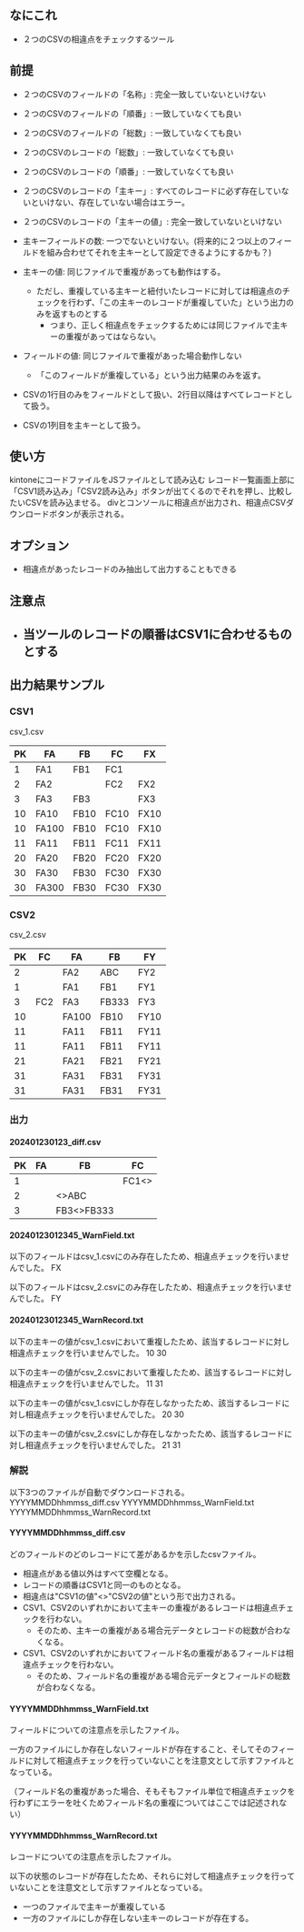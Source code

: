 ## なにこれ
- ２つのCSVの相違点をチェックするツール

## 前提
- ２つのCSVのフィールドの「名称」: 完全一致していないといけない
- ２つのCSVのフィールドの「順番」: 一致していなくても良い
- ２つのCSVのフィールドの「総数」: 一致していなくても良い 
- ２つのCSVのレコードの「総数」: 一致していなくても良い 
- ２つのCSVのレコードの「順番」: 一致していなくても良い
- ２つのCSVのレコードの「主キー」: すべてのレコードに必ず存在していないといけない、存在していない場合はエラー。
- ２つのCSVのレコードの「主キーの値」: 完全一致していないといけない

- 主キーフィールドの数: 一つでないといけない。(将来的に２つ以上のフィールドを組み合わせてそれを主キーとして設定できるようにするかも？)
- 主キーの値: 同じファイルで重複があっても動作はする。
	- ただし、重複している主キーと紐付いたレコードに対しては相違点のチェックを行わず、「この主キーのレコードが重複していた」という出力のみを返すものとする
		- つまり、正しく相違点をチェックするためには同じファイルで主キーの重複があってはならない。
- フィールドの値: 同じファイルで重複があった場合動作しない
	- 「このフィールドが重複している」という出力結果のみを返す。

- CSVの1行目のみをフィールドとして扱い、2行目以降はすべてレコードとして扱う。
- CSVの1列目を主キーとして扱う。
## 使い方
kintoneにコードファイルをJSファイルとして読み込む
レコード一覧画面上部に「CSV1読み込み」「CSV2読み込み」ボタンが出てくるのでそれを押し、比較したいCSVを読み込ませる。
divとコンソールに相違点が出力され、相違点CSVダウンロードボタンが表示される。

## オプション
- 相違点があったレコードのみ抽出して出力することもできる

## 注意点
- 当ツールのレコードの順番はCSV1に合わせるものとする
	- 

## 出力結果サンプル
### CSV1
csv_1.csv

| PK  | FA    | FB   | FC   | FX   |
| --- | ----- | ---- | ---- | ---- |
| 1   | FA1   | FB1  | FC1  |      |
| 2   | FA2   |      | FC2  | FX2  |
| 3   | FA3   | FB3  |      | FX3  |
| 10  | FA10  | FB10 | FC10 | FX10 |
| 10  | FA100 | FB10 | FC10 | FX10 |
| 11  | FA11  | FB11 | FC11 | FX11 |
| 20  | FA20  | FB20 | FC20 | FX20 |
| 30  | FA30  | FB30 | FC30 | FX30 |
| 30  | FA300 | FB30 | FC30 | FX30 |

### CSV2
csv_2.csv

| PK  | FC  | FA    | FB    | FY   |
| --- | --- | ----- | ----- | ---- |
| 2   |     | FA2   | ABC   | FY2  |
| 1   |     | FA1   | FB1   | FY1  |
| 3   | FC2 | FA3   | FB333 | FY3  |
| 10  |     | FA100 | FB10  | FY10 |
| 11  |     | FA11  | FB11  | FY11 |
| 11  |     | FA11  | FB11  | FY11 |
| 21  |     | FA21  | FB21  | FY21 |
| 31  |     | FA31  | FB31  | FY31 |
| 31  |     | FA31  | FB31  | FY31 |

### 出力 
#### 202401230123_diff.csv

| PK  | FA  | FB         | FC    |
| --- | --- | ---------- | ----- |
| 1   |     |            | FC1<> |
| 2   |     | <>ABC      |       |
| 3   |     | FB3<>FB333 |       |

#### 20240123012345_WarnField.txt
以下のフィールドはcsv_1.csvにのみ存在したため、相違点チェックを行いませんでした。
FX 

以下のフィールドはcsv_2.csvにのみ存在したため、相違点チェックを行いませんでした。
FY

#### 20240123012345_WarnRecord.txt 
以下の主キーの値がcsv_1.csvにおいて重複したため、該当するレコードに対し相違点チェックを行いませんでした。
10
30

以下の主キーの値がcsv_2.csvにおいて重複したため、該当するレコードに対し相違点チェックを行いませんでした。
11
31

以下の主キーの値がcsv_1.csvにしか存在しなかったため、該当するレコードに対し相違点チェックを行いませんでした。
20
30

以下の主キーの値がcsv_2.csvにしか存在しなかったため、該当するレコードに対し相違点チェックを行いませんでした。
21
31

### 解説
以下3つのファイルが自動でダウンロードされる。
YYYYMMDDhhmmss_diff.csv 
YYYYMMDDhhmmss_WarnField.txt 
YYYYMMDDhhmmss_WarnRecord.txt

#### YYYYMMDDhhmmss_diff.csv 
どのフィールドのどのレコードにて差があるかを示したcsvファイル。

- 相違点がある値以外はすべて空欄となる。
- レコードの順番はCSV1と同一のものとなる。
- 相違点は"CSV1の値"<>"CSV2の値"という形で出力される。
- CSV1、CSV2のいずれかにおいて主キーの重複があるレコードは相違点チェックを行わない。
	- そのため、主キーの重複がある場合元データとレコードの総数が合わなくなる。
- CSV1、CSV2のいずれかにおいてフィールド名の重複があるフィールドは相違点チェックを行わない。
	- そのため、フィールド名の重複がある場合元データとフィールドの総数が合わなくなる。

#### YYYYMMDDhhmmss_WarnField.txt 
フィールドについての注意点を示したファイル。

一方のファイルにしか存在しないフィールドが存在すること、そしてそのフィールドに対して相違点チェックを行っていないことを注意文として示すファイルとなっている。

（フィールド名の重複があった場合、そもそもファイル単位で相違点チェックを行わずにエラーを吐くためフィールド名の重複についてはここでは記述されない）

#### YYYYMMDDhhmmss_WarnRecord.txt 
レコードについての注意点を示したファイル。

以下の状態のレコードが存在したため、それらに対して相違点チェックを行っていないことを注意文として示すファイルとなっている。
- 一つのファイルで主キーが重複している
- 一方のファイルにしか存在しない主キーのレコードが存在する。
